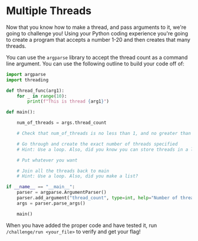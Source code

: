 # Multiple Threads

Now that you know how to make a thread, and pass arguments to it, we're going to challenge you! Using your Python coding experience you're going to create a program that accepts a number 1-20 and then creates that many threads.

You can use the `argparse` library to accept the thread count as a command line argument. You can use the following outline to build your code off of:

```python
import argparse
import threading

def thread_func(arg1):
    for _ in range(10):
        print(f"This is thread {arg1}")

def main():

    num_of_threads = args.thread_count

    # Check that num_of_threads is no less than 1, and no greater than 20

    # Go through and create the exact number of threads specified
    # Hint: Use a loop. Also, did you know you can store threads in a list?

    # Put whatever you want

    # Join all the threads back to main
    # Hint: Use a loop. Also, did you make a list?

if __name__ == "__main__":
    parser = argparse.ArgumentParser()
    parser.add_argument("thread_count", type=int, help="Number of threads to create!")
    args = parser.parse_args()

    main()

```

When you have added the proper code and have tested it, run `/challenge/run <your_file>` to verify and get your flag!
